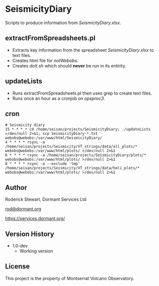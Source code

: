 # SeismicityDiary

Scripts to produce information from *SeismicityDiary.xlsx*.

## extractFromSpreadsheets.pl

* Extracts key information from the spreadsheet *SeismicityDiary.xlsx* to text files.
* Creates html file for *notWebobs*.
* Creates *doIt.sh* which should **never** be run in its entirity.

## updateLists

* Runs extractFromSpreadsheets.pl then uses grep to create text files.
* Runs once an hour as a cronjob on *opsproc3*.

## cron
```
# Seismicity diary
15 * * * * cd /home/seisan/projects/SeismicityDiary; ./updateLists >/dev/null 2>&1; scp SeismicityDiary-*.txt webobs@webobs:/var/www/html/SeismicityDiary/
4 * * * * rsync -a /home/seisan/projects/Seismicity/VT_strings/data/all_plots/* webobs@webobs:/var/www/html/plots/ >/dev/null 2>&1
6 * * * * rsync -a /home/seisan/projects/SeismicityDiary/plots/* webobs@webobs:/var/www/html/plots/ >/dev/null 2>&1
8 * * * * rsync -a --exclude 'tmp' /home/seisan/projects/Seismicity/VT_strings/data/heli_plots/* webobs@webobs:/var/www/html/plots/ >/dev/null 2>&1
```

## Author

Roderick Stewart, Dormant Services Ltd

rod@dormant.org

https://services.dormant.org/

## Version History

* 1.0-dev
    * Working version

## License

This project is the property of Montserrat Volcano Observatory.
